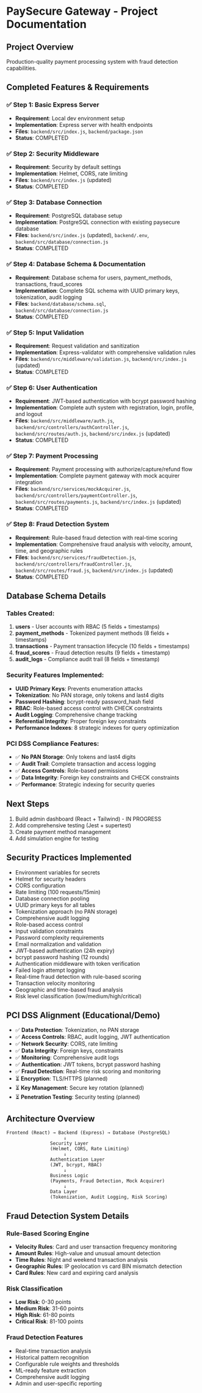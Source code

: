 # PaySecure Gateway - Project Documentation

## Project Overview
Production-quality payment processing system with fraud detection capabilities.

## Completed Features & Requirements

### ✅ Step 1: Basic Express Server
- **Requirement**: Local dev environment setup
- **Implementation**: Express server with health endpoints
- **Files**: `backend/src/index.js`, `backend/package.json`
- **Status**: COMPLETED

### ✅ Step 2: Security Middleware  
- **Requirement**: Security by default settings
- **Implementation**: Helmet, CORS, rate limiting
- **Files**: `backend/src/index.js` (updated)
- **Status**: COMPLETED

### ✅ Step 3: Database Connection
- **Requirement**: PostgreSQL database setup
- **Implementation**: PostgreSQL connection with existing paysecure database
- **Files**: `backend/src/index.js` (updated), `backend/.env`, `backend/src/database/connection.js`
- **Status**: COMPLETED

### ✅ Step 4: Database Schema & Documentation
- **Requirement**: Database schema for users, payment_methods, transactions, fraud_scores
- **Implementation**: Complete SQL schema with UUID primary keys, tokenization, audit logging
- **Files**: `backend/database/schema.sql`, `backend/src/database/connection.js`
- **Status**: COMPLETED

### ✅ Step 5: Input Validation
- **Requirement**: Request validation and sanitization
- **Implementation**: Express-validator with comprehensive validation rules
- **Files**: `backend/src/middleware/validation.js`, `backend/src/index.js` (updated)
- **Status**: COMPLETED

### ✅ Step 6: User Authentication
- **Requirement**: JWT-based authentication with bcrypt password hashing
- **Implementation**: Complete auth system with registration, login, profile, and logout
- **Files**: `backend/src/middleware/auth.js`, `backend/src/controllers/authController.js`, `backend/src/routes/auth.js`, `backend/src/index.js` (updated)
- **Status**: COMPLETED

### ✅ Step 7: Payment Processing
- **Requirement**: Payment processing with authorize/capture/refund flow
- **Implementation**: Complete payment gateway with mock acquirer integration
- **Files**: `backend/src/services/mockAcquirer.js`, `backend/src/controllers/paymentController.js`, `backend/src/routes/payments.js`, `backend/src/index.js` (updated)
- **Status**: COMPLETED

### ✅ Step 8: Fraud Detection System
- **Requirement**: Rule-based fraud detection with real-time scoring
- **Implementation**: Comprehensive fraud analysis with velocity, amount, time, and geographic rules
- **Files**: `backend/src/services/fraudDetection.js`, `backend/src/controllers/fraudController.js`, `backend/src/routes/fraud.js`, `backend/src/index.js` (updated)
- **Status**: COMPLETED

## Database Schema Details

### Tables Created:
1. **users** - User accounts with RBAC (5 fields + timestamps)
2. **payment_methods** - Tokenized payment methods (8 fields + timestamps)
3. **transactions** - Payment transaction lifecycle (10 fields + timestamps)
4. **fraud_scores** - Fraud detection results (9 fields + timestamp)
5. **audit_logs** - Compliance audit trail (8 fields + timestamp)

### Security Features Implemented:
- **UUID Primary Keys**: Prevents enumeration attacks
- **Tokenization**: No PAN storage, only tokens and last4 digits
- **Password Hashing**: bcrypt-ready password_hash field
- **RBAC**: Role-based access control with CHECK constraints
- **Audit Logging**: Comprehensive change tracking
- **Referential Integrity**: Proper foreign key constraints
- **Performance Indexes**: 8 strategic indexes for query optimization

### PCI DSS Compliance Features:
- ✅ **No PAN Storage**: Only tokens and last4 digits
- ✅ **Audit Trail**: Complete transaction and access logging
- ✅ **Access Controls**: Role-based permissions
- ✅ **Data Integrity**: Foreign key constraints and CHECK constraints
- ✅ **Performance**: Strategic indexing for security queries

## Next Steps
1. Build admin dashboard (React + Tailwind) - IN PROGRESS
2. Add comprehensive testing (Jest + supertest)
3. Create payment method management
4. Add simulation engine for testing

## Security Practices Implemented
- Environment variables for secrets
- Helmet for security headers
- CORS configuration
- Rate limiting (100 requests/15min)
- Database connection pooling
- UUID primary keys for all tables
- Tokenization approach (no PAN storage)
- Comprehensive audit logging
- Role-based access control
- Input validation constraints
- Password complexity requirements
- Email normalization and validation
- JWT-based authentication (24h expiry)
- bcrypt password hashing (12 rounds)
- Authentication middleware with token verification
- Failed login attempt logging
- Real-time fraud detection with rule-based scoring
- Transaction velocity monitoring
- Geographic and time-based fraud analysis
- Risk level classification (low/medium/high/critical)

## PCI DSS Alignment (Educational/Demo)
- ✅ **Data Protection**: Tokenization, no PAN storage
- ✅ **Access Controls**: RBAC, audit logging, JWT authentication
- ✅ **Network Security**: CORS, rate limiting
- ✅ **Data Integrity**: Foreign keys, constraints
- ✅ **Monitoring**: Comprehensive audit logs
- ✅ **Authentication**: JWT tokens, bcrypt password hashing
- ✅ **Fraud Detection**: Real-time risk scoring and monitoring
- ⏳ **Encryption**: TLS/HTTPS (planned)
- ⏳ **Key Management**: Secure key rotation (planned)
- ⏳ **Penetration Testing**: Security testing (planned)

## Architecture Overview
```
Frontend (React) → Backend (Express) → Database (PostgreSQL)
                     ↓
                Security Layer
                (Helmet, CORS, Rate Limiting)
                     ↓
                Authentication Layer
                (JWT, bcrypt, RBAC)
                     ↓
                Business Logic
                (Payments, Fraud Detection, Mock Acquirer)
                     ↓
                Data Layer
                (Tokenization, Audit Logging, Risk Scoring)
```

## Fraud Detection System Details

### Rule-Based Scoring Engine
- **Velocity Rules**: Card and user transaction frequency monitoring
- **Amount Rules**: High-value and unusual amount detection
- **Time Rules**: Night and weekend transaction analysis
- **Geographic Rules**: IP geolocation vs card BIN mismatch detection
- **Card Rules**: New card and expiring card analysis

### Risk Classification
- **Low Risk**: 0-30 points
- **Medium Risk**: 31-60 points
- **High Risk**: 61-80 points
- **Critical Risk**: 81-100 points

### Fraud Detection Features
- Real-time transaction analysis
- Historical pattern recognition
- Configurable rule weights and thresholds
- ML-ready feature extraction
- Comprehensive audit logging
- Admin and user-specific reporting
